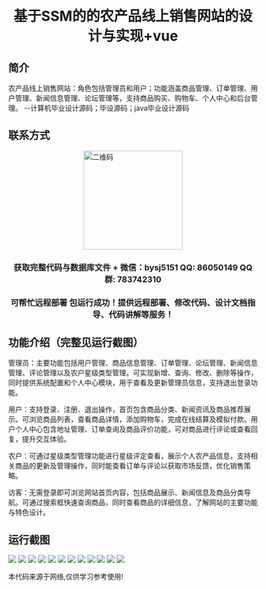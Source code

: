 <p><h1 align="center">基于SSM的的农产品线上销售网站的设计与实现+vue</h1></p>

## 简介
农产品线上销售网站：角色包括管理员和用户；功能涵盖商品管理、订单管理、用户管理、新闻信息管理、论坛管理等，支持商品购买、购物车、个人中心和后台管理。    --计算机毕业设计源码；毕设源码；java毕业设计源码


## 联系方式
<img src="https://bs-1329754181.cos.ap-shanghai.myqcloud.com/wx.jpg" alt="二维码" style="display: block; margin: 0 auto;" width="200px">
<p><h3 align="center">获取完整代码与数据库文件 + 微信：bysj5151 QQ: 86050149 QQ群: 783742310</h3></p>
<p><h3 align="center">可帮忙远程部署 包运行成功！提供远程部署、修改代码、设计文档指导、代码讲解等服务！</h3></p>

## 功能介绍（完整见运行截图）
管理员：主要功能包括用户管理、商品信息管理、订单管理、论坛管理、新闻信息管理、评论管理以及农户星级类型管理。可实现新增、查询、修改、删除等操作，同时提供系统配置和个人中心模块，用于查看及更新管理员信息，支持退出登录功能。

用户：支持登录、注册、退出操作，首页包含商品分类、新闻资讯及商品推荐展示。可浏览商品列表，查看商品详情，添加购物车，完成在线结算及模拟付款。用户个人中心包含地址管理、订单查询及商品评价功能，可对商品进行评论或查看回复，提升交互体验。

农户：可通过星级类型管理功能进行星级评定查看，展示个人农产品信息，支持相关商品的更新及管理操作，同时能查看订单与评论以获取市场反馈，优化销售策略。

访客：无需登录即可浏览网站首页内容，包括商品展示、新闻信息及商品分类导航。可通过搜索框快速查询商品，同时查看商品的详细信息，了解网站的主要功能与特色设计。


## 运行截图
![](https://bs-1329754181.cos.ap-shanghai.myqcloud.com/ssm/AgriculturalProductOnlineSalesWebsite/img/001.jpg)
![](https://bs-1329754181.cos.ap-shanghai.myqcloud.com/ssm/AgriculturalProductOnlineSalesWebsite/img/002.jpg)
![](https://bs-1329754181.cos.ap-shanghai.myqcloud.com/ssm/AgriculturalProductOnlineSalesWebsite/img/003.jpg)
![](https://bs-1329754181.cos.ap-shanghai.myqcloud.com/ssm/AgriculturalProductOnlineSalesWebsite/img/004.jpg)
![](https://bs-1329754181.cos.ap-shanghai.myqcloud.com/ssm/AgriculturalProductOnlineSalesWebsite/img/005.jpg)
![](https://bs-1329754181.cos.ap-shanghai.myqcloud.com/ssm/AgriculturalProductOnlineSalesWebsite/img/006.jpg)
![](https://bs-1329754181.cos.ap-shanghai.myqcloud.com/ssm/AgriculturalProductOnlineSalesWebsite/img/007.jpg)
![](https://bs-1329754181.cos.ap-shanghai.myqcloud.com/ssm/AgriculturalProductOnlineSalesWebsite/img/008.jpg)
![](https://bs-1329754181.cos.ap-shanghai.myqcloud.com/ssm/AgriculturalProductOnlineSalesWebsite/img/009.jpg)
![](https://bs-1329754181.cos.ap-shanghai.myqcloud.com/ssm/AgriculturalProductOnlineSalesWebsite/img/010.jpg)
![](https://bs-1329754181.cos.ap-shanghai.myqcloud.com/ssm/AgriculturalProductOnlineSalesWebsite/img/011.jpg)
![](https://bs-1329754181.cos.ap-shanghai.myqcloud.com/ssm/AgriculturalProductOnlineSalesWebsite/img/012.jpg)

<p>本代码来源于网络,仅供学习参考使用!</p>

